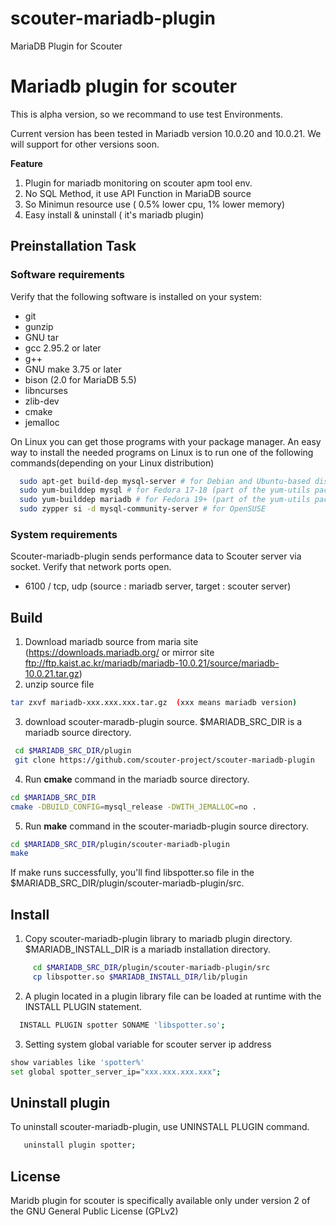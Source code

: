 # scouter-mariadb-plugin
MariaDB Plugin for Scouter

 

Mariadb plugin for scouter
==============================================
This is alpha version, so we recommand to use test Environments.

Current version has been tested in Mariadb version 10.0.20 and 10.0.21.
We will support for other versions soon.


**Feature**

1. Plugin for mariadb monitoring on scouter apm tool env.
2. No SQL Method, it use API Function in MariaDB source
3. So Minimun resource use ( 0.5% lower cpu, 1% lower memory)
4. Easy install & uninstall ( it's mariadb plugin)

## Preinstallation Task

### Software requirements

Verify that the following software is installed on your system:

   * git
   * gunzip
   * GNU tar
   * gcc 2.95.2 or later
   * g++
   * GNU make 3.75 or later
   * bison (2.0 for MariaDB 5.5)
   * libncurses
   * zlib-dev
   * cmake
   * jemalloc 

On Linux you can get those programs with your package manager. An easy way to install the needed programs on Linux is to run one of the following commands(depending on your Linux distribution)
```sh
  sudo apt-get build-dep mysql-server # for Debian and Ubuntu-based distributions
  sudo yum-builddep mysql # for Fedora 17-18 (part of the yum-utils package)
  sudo yum-builddep mariadb # for Fedora 19+ (part of the yum-utils package)
  sudo zypper si -d mysql-community-server # for OpenSUSE   
```

### System requirements
Scouter-mariadb-plugin sends performance data to Scouter server via socket. Verify that network ports open.
   * 6100 / tcp, udp  (source : mariadb server, target : scouter server)




## Build
    
   1. Download mariadb source from maria site (https://downloads.mariadb.org/ or mirror site 
        ftp://ftp.kaist.ac.kr/mariadb/mariadb-10.0.21/source/mariadb-10.0.21.tar.gz)
   2. unzip source file
   
   ```sh
   tar zxvf mariadb-xxx.xxx.xxx.tar.gz  (xxx means mariadb version)
   ```
   3. download scouter-maradb-plugin source. $MARIADB_SRC_DIR is a mariadb source directory.
    
   ```sh
    cd $MARIADB_SRC_DIR/plugin                            
    git clone https://github.com/scouter-project/scouter-mariadb-plugin
   ```
   4. Run **cmake** command in the mariadb source directory.
   
   ```sh
   cd $MARIADB_SRC_DIR
   cmake -DBUILD_CONFIG=mysql_release -DWITH_JEMALLOC=no . 
   ```
   5. Run **make** command in the scouter-mariadb-plugin source directory.
   
   ```sh
   cd $MARIADB_SRC_DIR/plugin/scouter-mariadb-plugin
   make 
   ```
   If make runs successfully, you'll find libspotter.so file in the $MARIADB_SRC_DIR/plugin/scouter-mariadb-plugin/src.
 
  
 
## Install
   1. Copy scouter-mariadb-plugin library to mariadb plugin directory. $MARIADB_INSTALL_DIR is a mariadb installation directory.
   
   ```sh
        cd $MARIADB_SRC_DIR/plugin/scouter-mariadb-plugin/src
        cp libspotter.so $MARIADB_INSTALL_DIR/lib/plugin
   ```
      
   2. A plugin located in a plugin library file can be loaded at runtime with the INSTALL PLUGIN statement. 
   
   ```sh
     INSTALL PLUGIN spotter SONAME 'libspotter.so';
   ```
   3. Setting system global variable for scouter server ip address
   
   ```sh
   show variables like 'spotter%'
   set global spotter_server_ip="xxx.xxx.xxx.xxx";
   ```

## Uninstall plugin 
To uninstall scouter-mariadb-plugin, use UNINSTALL PLUGIN command.

```sh
   uninstall plugin spotter;
```
    
## License

Maridb plugin for scouter is specifically available only under version 2 of the GNU
General Public License (GPLv2)
